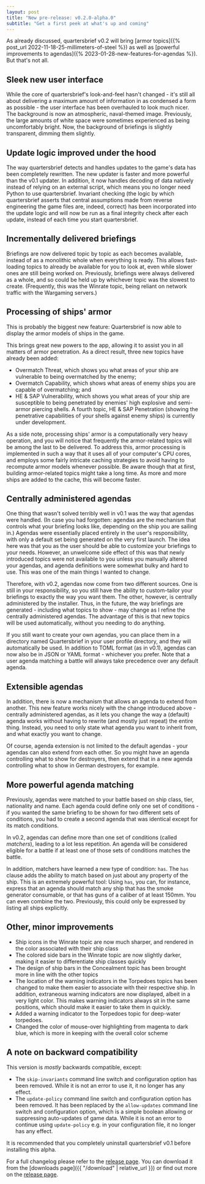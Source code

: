 ```yaml
---
layout: post
title: "New pre-release: v0.2.0-alpha.0"
subtitle: "Get a first peek at what's up and coming"
---
```

As already discussed, quartersbrief v0.2 will bring [armor topics]({% post_url 2022-11-18-25-millimeters-of-steel %}) as well as [powerful improvements to agendas]({% 2023-01-28-new-features-for-agendas %}). But that's not all.

## Sleek new user interface

While the core of quartersbrief's look-and-feel hasn't changed - it's still all about delivering a maximum amount of information in as condensed a form as possible - the user interface has been overhauled to look much nicer. The background is now an atmospheric, naval-themed image. Previously, the large amounts of white space were sometimes experienced as being uncomfortably bright. Now, the background of briefings is slightly transparent, dimming them slightly. 

## Update logic improved under the hood

The way quartersbrief detects and handles updates to the game's data has been completely rewritten. The new updater is faster and more powerful than the v0.1 updater. In addition, it now handles decoding of data natively instead of relying on an external script, which means you no longer need Python to use quartersbrief. Invariant checking (the logic by which quartersbrief asserts that central assumptions made from reverse engineering the game files are, indeed, correct) has been incorporated into the update logic and will now be run as a final integrity check after each update, instead of each time you start quartersbrief.

## Incrementally delivered briefings

Briefings are now delivered topic by topic as each becomes available, instead of as a monolithic whole when everything is ready. This allows fast-loading topics to already be available for you to look at, even while slower ones are still being worked on. Previously, briefings were always delivered as a whole, and so could be held up by whichever topic was the slowest to create. (Frequently, this was the Winrate topic, being reliant on network traffic with the Wargaming servers.) 

## Processing of ships' armor

This is probably the biggest new feature: Quartersbrief is now able to display the armor models of ships in the game. 

This brings great new powers to the app, allowing it to assist you in all matters of armor penetration. As a direct result, three new topics have already been added: 
- Overmatch Threat, which shows you what areas of your ship are vulnerable to being overmatched by the enemy; 
- Overmatch Capability, which shows what areas of enemy ships you are capable of overmatching; and 
- HE & SAP Vulnerability, which shows you what areas of your ship are susceptible to being penetrated by enemies' high explosive and semi-armor piercing shells. 
A fourth topic, HE & SAP Penetration (showing the penetrative capabilities of your shells against enemy ships) is currently under development.

As a side note, processing ships' armor is a computationally very heavy operation, and you will notice that frequently the armor-related topics will be among the last to be delivered. To address this, armor processing is implemented in such a way that it uses all of your computer's CPU cores, and employs some fairly intricate caching strategies to avoid having to recompute armor models whenever possible. Be aware though that at first, building armor-related topics might take a long time. As more and more ships are added to the cache, this will become faster. 

## Centrally administered agendas

One thing that wasn't solved terribly well in v0.1 was the way that agendas were handled. (In case you had forgotten: agendas are the mechanism that controls what your briefing looks like, depending on the ship you are sailing in.) Agendas were essentially placed entirely in the user's responsibility, with only a default set being generated on the very first launch. The idea here was that you as the user should be able to customize your briefings to your needs. However, an unwelcome side effect of this was that newly introduced topics were not available to you unless you manually altered your agendas, and agenda definitions were somewhat bulky and hard to use. This was one of the main things I wanted to change.

Therefore, with v0.2, agendas now come from two different sources. One is still in your responsibility, so you still have the ability to custom-tailor your briefings to exactly the way you want them. The other, however, is centrally administered by the installer. Thus, in the future, the way briefings are generated - including what topics to show - may change as I refine the centrally administered agendas. The advantage of this is that new topics will be used automatically, without you needing to do anything. 

If you still want to create your own agendas, you can place them in a directory named Quartersbrief in your user profile directory, and they will automatically be used. In addition to TOML format (as in v0.1), agendas can now also be in JSON or YAML format - whichever you prefer. Note that a user agenda matching a battle will always take precedence over any default agenda.

## Extensible agendas

In addition, there is now a mechanism that allows an agenda to extend from another. This new feature works nicely with the change introduced above - centrally administered agendas, as it lets you change the way a (default) agenda works without having to rewrite (and mostly just repeat) the entire thing. Instead, you need to only state what agenda you want to inherit from, and what exactly you want to change. 

Of course, agenda extension is not limited to the default agendas - your agendas can also extend from each other. So you might have an agenda controlling what to show for destroyers, then extend that in a new agenda controlling what to show in German destroyers, for example.

## More powerful agenda matching

Previously, agendas were matched to your battle based on ship class, tier, nationality and name. Each agenda could define only one set of conditions - if you wanted the same briefing to be shown for two different sets of conditions, you had to create a second agenda that was identical except for its match conditions.

In v0.2, agendas can define more than one set of conditions (called _matchers_), leading to a lot less repetition. An agenda will be considered eligible for a battle if at least one of those sets of conditions matches the battle. 

In addition, matchers have learned a new type of condition: `has`. The `has` clause adds the ability to match based on just about any property of the ship. This is an extremely powerful tool: Using `has`, you can, for instance, express that an agenda should match any ship that has the smoke generator consumable, or that has guns of a caliber of at least 150mm. You can even combine the two. Previously, this could only be expressed by listing all ships explicitly.

## Other, minor improvements

- Ship icons in the Winrate topic are now much sharper, and rendered in the color associated with their ship class
- The colored side bars in the Winrate topic are now slightly darker, making it easier to differentiate ship classes quickly
- The design of ship bars in the Concealment topic has been brought more in line with the other topics
- The location of the warning indicators in the Torpedoes topics has been changed to make them easier to associate with their respective ship. In addition, extraneous warning indicators are now displayed, albeit in a very light color. This makes warning indicators always sit in the same positions, which should make it easier to take them in quickly.
- Added a warning indicator to the Torpedoes topic for deep-water torpedoes.
- Changed the color of mouse-over highlighting from magenta to dark blue, which is more in keeping with the overall color scheme

## A note on backward compatibility

This version is _mostly_ backwards compatible, except:
- The `skip-invariants` command line switch and configuration option has been removed. While it is not an error to use it, it no longer has any effect.
- The `update-policy` command line switch and configuration option has been removed. It has been replaced by the `allow-updates` command line switch and configuration option, which is a simple boolean allowing or suppressing auto-updates of game data. While it is not an error to continue using `update-policy` e.g. in your configuration file, it no longer has any effect.

It is recommended that you completely uninstall quartersbrief v0.1 before installing this alpha.

For a full changelog please refer to the [release page][v0.2.0-alpha.0-release].
You can download it from the [downloads page]({{ "/download" | relative_url }}) or find out more on the [release page][v0.2.0-alpha.0-release].

[v0.2.0-alpha.0-release]: https://github.com/quartersbrief/quartersbrief/releases/tag/v0.2.0-alpha.0
